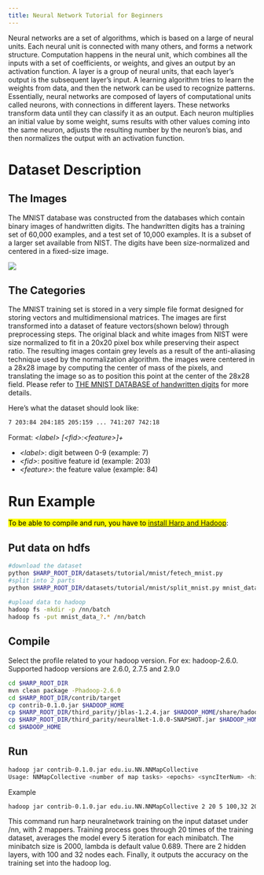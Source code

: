 ```yaml
---
title: Neural Network Tutorial for Beginners
---
```

Neural networks are a set of algorithms, which is based on a large of neural units. Each neural unit is connected with many others, and forms a network structure. Computation happens in the neural unit, which combines all the inputs with a set of coefficients, or weights, and gives an output by an activation function. A layer is a group of neural units, that each layer’s output is the subsequent layer’s input. A learning algorithm tries to learn the weights from data, and then the network can be used to recognize patterns. Essentially, neural networks are composed of layers of computational units called neurons, with connections in different layers. These networks transform data until they can classify it as an output. Each neuron multiplies an initial value by some weight, sums results with other values coming into the same neuron, adjusts the resulting number by the neuron’s bias, and then normalizes the output with an activation function.




# **Dataset Description**

## **The Images**

The MNIST database was constructed from the databases which contain binary images of handwritten digits. The handwritten digits has a training set of 60,000 examples, and a test set of 10,000 examples. It is a subset of a larger set available from NIST. The digits have been size-normalized and centered in a fixed-size image.

![](https://d2mxuefqeaa7sj.cloudfront.net/s_B6F22FB13E188D4E8A7C8C8A787147196AB0BBCAE729048CA1FF94662824839E_1531339091940_file.png)
## **The Categories**

The MNIST training set  is stored in a very simple file format designed for storing vectors and multidimensional matrices. The images are first transformed into a dataset of feature vectors(shown below) through preprocessing steps. The original black and white images from NIST were size normalized to fit in a 20x20 pixel box while preserving their aspect ratio. The resulting images contain grey levels as a result of the anti-aliasing technique used by the normalization algorithm. the images were centered in a 28x28 image by computing the center of mass of the pixels, and translating the image so as to position this point at the center of the 28x28 field. Please refer to [THE MNIST DATABASE of handwritten digits](http://yann.lecun.com/exdb/mnist/) for more details.

Here’s what the dataset should look like: 
```bash
7 203:84 204:185 205:159 ... 741:207 742:18
```
Format:
*\<label\> [\<fid\>:\<feature\>]+*

- *\<label\>*: digit between 0-9 (example: 7)
- *\<fid\>*: positive feature id (example: 203)
- *\<feature\>*: the feature value (example: 84)






# Run Example

<mark>To be able to compile and run, you have to [install Harp and Hadoop](https://dsc-spidal.github.io/harp/docs/getting-started/)</mark>:

## Put data on hdfs
```bash
#download the dataset
python $HARP_ROOT_DIR/datasets/tutorial/mnist/fetech_mnist.py
#split into 2 parts
python $HARP_ROOT_DIR/datasets/tutorial/mnist/split_mnist.py mnist_data 2
    
#upload data to hadoop
hadoop fs -mkdir -p /nn/batch
hadoop fs -put mnist_data_?.* /nn/batch
```


## Compile

Select the profile related to your hadoop version. For ex: hadoop-2.6.0. Supported hadoop versions are 2.6.0, 2.7.5 and 2.9.0
```bash
cd $HARP_ROOT_DIR
mvn clean package -Phadoop-2.6.0
cd $HARP_ROOT_DIR/contrib/target
cp contrib-0.1.0.jar $HADOOP_HOME
cp $HARP_ROOT_DIR/third_parity/jblas-1.2.4.jar $HADOOP_HOME/share/hadoop/mapreduce
cp $HARP_ROOT_DIR/third_parity/neuralNet-1.0.0-SNAPSHOT.jar $HADOOP_HOME/share/hadoop/mapreduce
cd $HADOOP_HOME
```

## Run
```bash
hadoop jar contrib-0.1.0.jar edu.iu.NN.NNMapCollective
Usage: NNMapCollective <number of map tasks> <epochs> <syncIterNum> <hiddenLayers> <minibatchsize> <lambda> <workDir>
```

Example
```bash
hadoop jar contrib-0.1.0.jar edu.iu.NN.NNMapCollective 2 20 5 100,32 2000 0 /nn
```
This command run harp neuralnetwork training on the input dataset under /nn, with 2 mappers. Training process goes through 20 times of the training dataset, averages the model every 5 iteration for each minibatch. The minibatch size is 2000, lambda is default value 0.689. There are 2 hidden layers, with 100 and 32 nodes each. Finally, it outputs the accuracy on the training set into the hadoop log.


